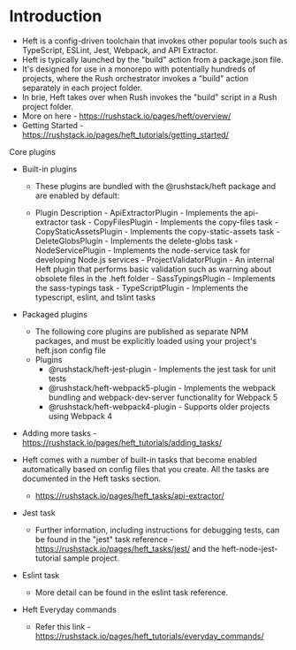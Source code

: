 # Introduction

- Heft is a config-driven toolchain that invokes other popular tools such as TypeScript, ESLint, Jest, Webpack, and API Extractor.
- Heft is typically launched by the "build" action from a package.json file.
- It's designed for use in a monorepo with potentially hundreds of projects, where the Rush orchestrator invokes a "build" action separately in each project folder.
- In brie, Heft takes over when Rush invokes the "build" script in a Rush project folder.
- More on here - https://rushstack.io/pages/heft/overview/
- Getting Started - https://rushstack.io/pages/heft_tutorials/getting_started/

Core plugins

- Built-in plugins

  - These plugins are bundled with the @rushstack/heft package and are enabled by default:

  - Plugin Description - ApiExtractorPlugin - Implements the api-extractor task - CopyFilesPlugin - Implements the copy-files task - CopyStaticAssetsPlugin - Implements the copy-static-assets task - DeleteGlobsPlugin - Implements the delete-globs task - NodeServicePlugin - Implements the node-service task for developing Node.js services - ProjectValidatorPlugin - An internal Heft plugin that performs basic validation such as warning about obsolete files in the .heft folder - SassTypingsPlugin - Implements the sass-typings task - TypeScriptPlugin - Implements the typescript, eslint, and tslint tasks

- Packaged plugins

  - The following core plugins are published as separate NPM packages, and must be explicitly loaded using your project's heft.json config file
  - Plugins
    - @rushstack/heft-jest-plugin - Implements the jest task for unit tests
    - @rushstack/heft-webpack5-plugin - Implements the webpack bundling and webpack-dev-server functionality for Webpack 5
    - @rushstack/heft-webpack4-plugin - Supports older projects using Webpack 4

- Adding more tasks - https://rushstack.io/pages/heft_tutorials/adding_tasks/

- Heft comes with a number of built-in tasks that become enabled automatically based on config files that you create. All the tasks are documented in the Heft tasks section.

  - https://rushstack.io/pages/heft_tasks/api-extractor/

- Jest task

  - Further information, including instructions for debugging tests, can be found in the "jest" task reference - https://rushstack.io/pages/heft_tasks/jest/ and the heft-node-jest-tutorial sample project.

- Eslint task

  - More detail can be found in the eslint task reference.

- Heft Everyday commands
  - Refer this link - https://rushstack.io/pages/heft_tutorials/everyday_commands/
